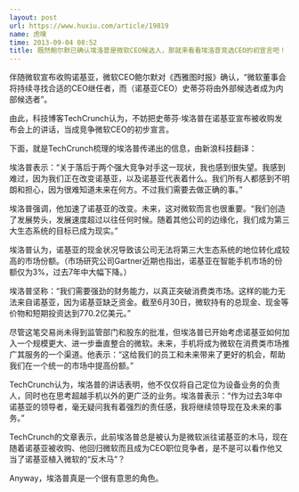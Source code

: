 ```yaml
---
layout: post
url: https://www.huxiu.com/article/19819
name: 虎嗅
time: 2013-09-04 08:52
title: 既然鲍尔默已确认埃洛普是微软CEO候选人，那就来看看埃洛普竞选CEO的初宣言吧！
---
```

伴随微软宣布收购诺基亚，微软CEO鲍尔默对《西雅图时报》确认，“微软董事会将持续寻找合适的CEO继任者，而（诺基亚CEO）史蒂芬将由外部候选者成为内部候选者”。

由此，科技博客TechCrunch认为，不妨把史蒂芬·埃洛普在诺基亚宣布被收购发布会上的讲话，当成竞争微软CEO的初步宣言。

下面，就是TechCrunch梳理的埃洛普传递出的信息，由新浪科技翻译：

埃洛普表示：“关于落后于两个强大竞争对手这一现状，我也感到很失望。我感到难过，因为我们正在改变诺基亚，以及诺基亚代表着什么。我们所有人都感到不明朗和担心，因为很难知道未来在何方。不过我们需要去做正确的事。”

埃洛普强调，他加速了诺基亚的改变。未来，这对微软而言也很重要。“我们创造了发展势头，发展速度超过以往任何时候。随着其他公司的边缘化，我们成为第三大生态系统的目标已成为现实。”

埃洛普认为，诺基亚的现金状况导致该公司无法将第三大生态系统的地位转化成较高的市场份额。（市场研究公司Gartner近期也指出，诺基亚在智能手机市场的份额仅为3%，过去7年中大幅下降。）

埃洛普坚称：“我们需要强劲的财务能力，以真正突破消费类市场。这样的能力无法来自诺基亚，因为诺基亚缺乏资金。截至6月30日，微软持有的总现金、现金等价物和短期投资达到770.2亿美元。”

尽管这笔交易尚未得到监管部门和股东的批准，但埃洛普已开始考虑诺基亚如何加入一个规模更大、进一步垂直整合的微软。未来，手机将成为微软在消费类市场推广其服务的一个渠道。他表示：“这给我们的员工和未来带来了更好的机会，帮助我们在一个统一的市场中提高份额。”

TechCrunch认为，埃洛普的讲话表明，他不仅仅将自己定位为设备业务的负责人，同时也在思考超越手机以外的更广泛的业务。埃洛普表示：“作为过去3年中诺基亚的领导者，毫无疑问我有着强烈的责任感，我将继续领导现在及未来的事务。”

TechCrunch的文章表示，此前埃洛普总是被认为是微软派往诺基亚的木马，现在随着诺基亚被收购、他回归微软而且成为CEO职位竞争者，是不是可以看作他又当了诺基亚植入微软的“反木马”？

Anyway，埃洛普真是一个很有意思的角色。

